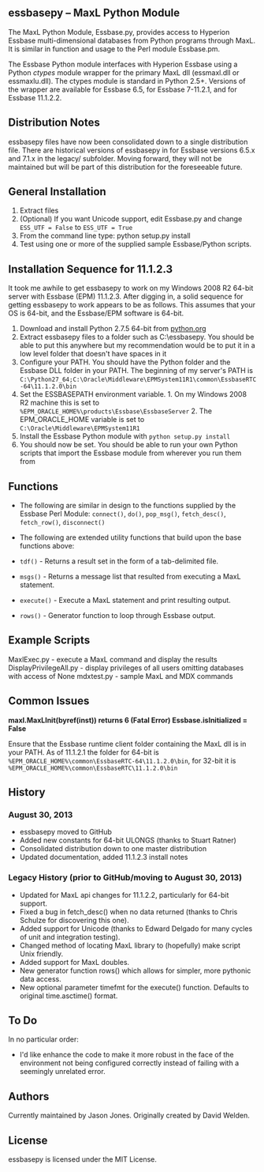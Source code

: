 ## essbasepy – MaxL Python Module 

The MaxL Python Module, Essbase.py, provides access to Hyperion Essbase multi-dimensional databases from Python programs through MaxL. It is similar in function and usage to the Perl module Essbase.pm.

The Essbase Python module interfaces with Hyperion Essbase using a Python _ctypes_ module wrapper for the primary MaxL dll (essmaxl.dll or essmaxlu.dll). The ctypes module is standard in Python 2.5+. Versions of the wrapper are available for Essbase 6.5, for Essbase 7-11.2.1, and for Essbase 11.1.2.2.


## Distribution Notes

essbasepy files have now been consolidated down to a single distribution file. There are historical versions of essbasepy in for Essbase versions 6.5.x and 7.1.x in the legacy/ subfolder. Moving forward, they will not be maintained but will be part of this distribution for the foreseeable future.


## General Installation

1. Extract files
2. (Optional) If you want Unicode support, edit Essbase.py and change `ESS_UTF = False` to `ESS_UTF = True`
3. From the command line type: python setup.py install
4. Test using one or more of the supplied sample Essbase/Python scripts.


## Installation Sequence for 11.1.2.3

It took me awhile to get essbasepy to work on my Windows 2008 R2 64-bit server with Essbase (EPM) 11.1.2.3. After digging in, a solid sequence for getting essbasepy to work appears to be as follows. This assumes that your OS is 64-bit, and the Essbase/EPM software is 64-bit. 

  1. Download and install Python 2.7.5 64-bit from [python.org](http://www.python.org)
  2. Extract essbasepy files to a folder such as C:\essbasepy. You should be able to put this anywhere but my recommendation would be to put it in a low level folder that doesn't have spaces in it
  3. Configure your PATH. You should have the Python folder and the Essbase DLL folder in your PATH. The beginning of my server's PATH is ```C:\Python27_64;C:\Oracle\Middleware\EPMSystem11R1\common\EssbaseRTC-64\11.1.2.0\bin```
  4. Set the ESSBASEPATH environment variable. 
    1. On my Windows 2008 R2 machine this is set to ```%EPM_ORACLE_HOME%\products\Essbase\EssbaseServer```
    2. The EPM_ORACLE_HOME variable is set to ```C:\Oracle\Middleware\EPMSystem11R1```
  5. Install the Essbase Python module with ```python setup.py install```
  6. You should now be set. You should be able to run your own Python scripts that import the Essbase module from wherever you run them from
  

## Functions

- The following are similar in design to the functions supplied by the Essbase Perl Module: `connect()`, `do()`, `pop_msg()`, `fetch_desc()`, `fetch_row()`, `disconnect()`

- The following are extended utility functions that build upon the base functions above: 
 - `tdf()` - Returns a result set in the form of a tab-delimited file.
 - `msgs()` - Returns a message list that resulted from executing a MaxL statement.
 - `execute()` - Execute a MaxL statement and print resulting output.
 - `rows()` - Generator function to loop through Essbase output.


## Example Scripts

MaxlExec.py - execute a MaxL command and display the results
DisplayPrivilegeAll.py - display privileges of all users omitting databases with access of None
mdxtest.py - sample MaxL and MDX commands


## Common Issues

**maxl.MaxLInit(byref(inst)) returns 6 (Fatal Error) Essbase.isInitialized = False**

Ensure that the Essbase runtime client folder containing the MaxL dll is in your PATH. As of 11.1.2.1 the folder for 64-bit is ```%EPM_ORACLE_HOME%\common\EssbaseRTC-64\11.1.2.0\bin```, for 
32-bit it is ```%EPM_ORACLE_HOME%\common\EssbaseRTC\11.1.2.0\bin```


## History

### August 30, 2013

* essbasepy moved to GitHub
* Added new constants for 64-bit ULONGS (thanks to Stuart Ratner)
* Consolidated distribution down to one master distribution
* Updated documentation, added 11.1.2.3 install notes

### Legacy History (prior to GitHub/moving to August 30, 2013)

* Updated for MaxL api changes for 11.1.2.2, particularly for 64-bit support.
* Fixed a bug in fetch_desc() when no data returned (thanks to Chris Schulze for discovering this one).
* Added support for Unicode (thanks to Edward Delgado for many cycles of unit and integration testing).
* Changed method of locating MaxL library to (hopefully) make script Unix friendly.
* Added support for MaxL doubles.
* New generator function rows() which allows for simpler, more pythonic data access.
* New optional parameter timefmt for the execute() function. Defaults to original time.asctime() format.


## To Do

In no particular order:

 * I'd like enhance the code to make it more robust in the face of the environment not being configured correctly instead of failing with a seemingly unrelated error.


## Authors

Currently maintained by Jason Jones. Originally created by David Welden.


## License

essbasepy is licensed under the MIT License. 
